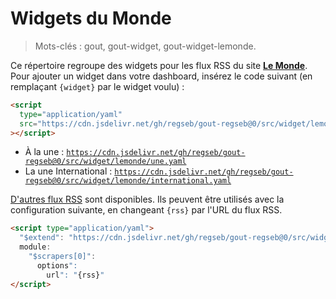 # Widgets du Monde

> Mots-clés : gout, gout-widget, gout-widget-lemonde.

Ce répertoire regroupe des widgets pour les flux RSS du site
[**Le Monde**](https://www.lemonde.fr/). Pour ajouter un widget dans votre
dashboard, insérez le code suivant (en remplaçant `{widget}` par le widget
voulu) :

```html
<script
  type="application/yaml"
  src="https://cdn.jsdelivr.net/gh/regseb/gout-regseb@0/src/widget/lemonde/{widget}.yaml"
></script>
```

- À la une :
  [`https://cdn.jsdelivr.net/gh/regseb/gout-regseb@0/src/widget/lemonde/une.yaml`](https://cdn.jsdelivr.net/gh/regseb/gout-regseb@0/src/widget/lemonde/une.yaml)
- La une International :
  [`https://cdn.jsdelivr.net/gh/regseb/gout-regseb@0/src/widget/lemonde/international.yaml`](https://cdn.jsdelivr.net/gh/regseb/gout-regseb@0/src/widget/lemonde/international.yaml)

[D'autres flux
RSS](https://www.lemonde.fr/actualite-medias/article/2019/08/12/les-flux-rss-du-monde-fr_5498778_3236.html)
sont disponibles. Ils peuvent être utilisés avec la configuration suivante, en
changeant `{rss}` par l'URL du flux RSS.

```html
<script type="application/yaml">
  "$extend": "https://cdn.jsdelivr.net/gh/regseb/gout-regseb@0/src/widget/lemonde/une.json"
  module:
    "$scrapers[0]":
      options":
        url": "{rss}"
</script>
```
